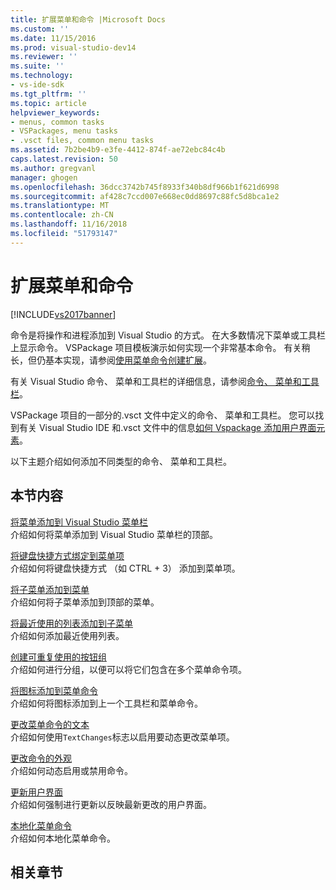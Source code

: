 ```yaml
---
title: 扩展菜单和命令 |Microsoft Docs
ms.custom: ''
ms.date: 11/15/2016
ms.prod: visual-studio-dev14
ms.reviewer: ''
ms.suite: ''
ms.technology:
- vs-ide-sdk
ms.tgt_pltfrm: ''
ms.topic: article
helpviewer_keywords:
- menus, common tasks
- VSPackages, menu tasks
- .vsct files, common menu tasks
ms.assetid: 7b2be4b9-e3fe-4412-874f-ae72ebc84c4b
caps.latest.revision: 50
ms.author: gregvanl
manager: ghogen
ms.openlocfilehash: 36dcc3742b745f8933f340b8df966b1f621d6998
ms.sourcegitcommit: af428c7ccd007e668ec0dd8697c88fc5d8bca1e2
ms.translationtype: MT
ms.contentlocale: zh-CN
ms.lasthandoff: 11/16/2018
ms.locfileid: "51793147"
---
```

# <a name="extending-menus-and-commands"></a>扩展菜单和命令
[!INCLUDE[vs2017banner](../includes/vs2017banner.md)]

命令是将操作和进程添加到 Visual Studio 的方式。 在大多数情况下菜单或工具栏上显示命令。 VSPackage 项目模板演示如何实现一个非常基本命令。 有关稍长，但仍基本实现，请参阅[使用菜单命令创建扩展](../extensibility/creating-an-extension-with-a-menu-command.md)。  
  
 有关 Visual Studio 命令、 菜单和工具栏的详细信息，请参阅[命令、 菜单和工具栏](../extensibility/internals/commands-menus-and-toolbars.md)。  
  
 VSPackage 项目的一部分的.vsct 文件中定义的命令、 菜单和工具栏。 您可以找到有关 Visual Studio IDE 和.vsct 文件中的信息[如何 Vspackage 添加用户界面元素](../extensibility/internals/how-vspackages-add-user-interface-elements.md)。  
  
 以下主题介绍如何添加不同类型的命令、 菜单和工具栏。  
  
## <a name="in-this-section"></a>本节内容  
 [将菜单添加到 Visual Studio 菜单栏](../extensibility/adding-a-menu-to-the-visual-studio-menu-bar.md)  
 介绍如何将菜单添加到 Visual Studio 菜单栏的顶部。  
  
 [将键盘快捷方式绑定到菜单项](../extensibility/binding-keyboard-shortcuts-to-menu-items.md)  
 介绍如何将键盘快捷方式 （如 CTRL + 3） 添加到菜单项。  
  
 [将子菜单添加到菜单](../extensibility/adding-a-submenu-to-a-menu.md)  
 介绍如何将子菜单添加到顶部的菜单。  
  
 [将最近使用的列表添加到子菜单](../extensibility/adding-a-most-recently-used-list-to-a-submenu.md)  
 介绍如何添加最近使用列表。  
  
 [创建可重复使用的按钮组](../extensibility/creating-reusable-groups-of-buttons.md)  
 介绍如何进行分组，以便可以将它们包含在多个菜单命令项。  
  
 [将图标添加到菜单命令](../extensibility/adding-icons-to-menu-commands.md)  
 介绍如何将图标添加到上一个工具栏和菜单命令。  
  
 [更改菜单命令的文本](../extensibility/changing-the-text-of-a-menu-command.md)  
 介绍如何使用`TextChanges`标志以启用要动态更改菜单项。  
  
 [更改命令的外观](../extensibility/changing-the-appearance-of-a-command.md)  
 介绍如何动态启用或禁用命令。  
  
 [更新用户界面](../extensibility/updating-the-user-interface.md)  
 介绍如何强制进行更新以反映最新更改的用户界面。  
  
 [本地化菜单命令](../extensibility/localizing-menu-commands.md)  
 介绍如何本地化菜单命令。  
  
## <a name="related-sections"></a>相关章节


